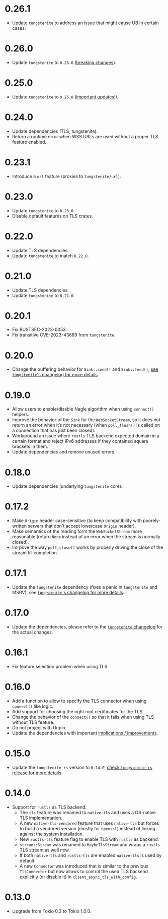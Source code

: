 # 0.26.1

- Update `tungstenite` to address an issue that might cause UB in certain cases.

# 0.26.0

- Update `tungstenite` to `0.26.0` ([breaking changes](https://github.com/snapview/tungstenite-rs/blob/master/CHANGELOG.md#0260)).

# 0.25.0

- Update `tungstenite` to `0.25.0` ([important updates!](https://github.com/snapview/tungstenite-rs/blob/master/CHANGELOG.md#0250)).

# 0.24.0

- Update dependencies (TLS, tungstenite).
- Return a runtime error when WSS URLs are used without a proper TLS feature enabled.

# 0.23.1

- Introduce a `url` feature (proxies to `tungstenite/url`).

# 0.23.0

- Update `tungstenite` to `0.23.0`.
- Disable default features on TLS crates.

# 0.22.0

- Update TLS dependencies.
- ~~Update `tungstenite` to match `0.22.0`.~~

# 0.21.0

- Update TLS dependencies.
- Update `tungstenite` to `0.21.0`.

# 0.20.1

- Fix RUSTSEC-2023-0053.
- Fix transitive CVE-2023-43669 from `tungstenite`.

# 0.20.0

- Change the buffering behavior for `Sink::send()` and `Sink::feed()`, [see `tungstenite`'s changelog for more details](https://github.com/snapview/tungstenite-rs/blob/master/CHANGELOG.md#0200).

# 0.19.0

- Allow users to enable/disable Nagle algorithm when using `connect()` helpers.
- Improve the behavior of the `Sink` for the `WebSocketStream`, so it does not return an error when it’s not necessary (when `poll_flush()` is called on a connection that has just been closed).
- Workaround an issue where `rustls` TLS backend expected domain in a certain format and reject IPv6 addresses if they contained square brackets in them.
- Update dependencies and remove unused errors.

# 0.18.0

- Update dependencies (underlying `tungstenite` core).

# 0.17.2

- Make `Origin` header case-sensitive (to keep compatibility with poorely-written servers that don't accept lowercase `Origin` header).
- Make semantics of the reading form the `WebSocketStream` more reasonable (return `None` instead of an error when the stream is normally closed).
- Imrpove the way `poll_close()` works by properly driving the close of the stream till completion.

# 0.17.1

- Update the `tungstenite` dependency (fixes a panic in `tungstenite` and MSRV), see [`tungstenite`'s changelog for more details](https://github.com/snapview/tungstenite-rs/blob/master/CHANGELOG.md#0172).

# 0.17.0

- Update the dependencies, please refer to the [`tungstenite` changelog](https://github.com/snapview/tungstenite-rs/blob/master/CHANGELOG.md#0170) for the actual changes.

# 0.16.1

- Fix feature selection problem when using TLS.

# 0.16.0

- Add a function to allow to specify the TLS connector when using `connect()` like logic.
- Add support for choosing the right root certificates for the TLS.
- Change the behavior of the `connect()` so that it fails when using TLS without TLS feature.
- Do not project with Unpin.
- Update the dependencies with important [implications / improvements](https://github.com/snapview/tungstenite-rs/blob/master/CHANGELOG.md#0160).

# 0.15.0

- Update the `tungstenite-rs` version to `0.14.0`,
  [check `tungstenite-rs` release for more details](https://github.com/snapview/tungstenite-rs/blob/master/CHANGELOG.md#0140).

# 0.14.0

- Support for `rustls` as TLS backend.
  - The `tls` feature was renamed to `native-tls` and uses a OS-native TLS implementation.
  - A new `native-tls-vendored` feature that uses `native-tls` but forces to build a vendored
    version (mostly for `openssl`) instead of linking against the system installation.
  - New `rustls-tls` feature flag to enable TLS with `rustls` as backend.
  - `stream::Stream` was renamed to `MaybeTlsStream` and wraps a `rustls` TLS stream as well now.
  - If both `native-tls` and `rustls-tls` are enabled `native-tls` is used by default.
  - A new `Connector` was introduced that is similar to the previous `TlsConnector` but now allows
    to control the used TLS backend explicitly (or disable it) in `client_async_tls_with_config`.

# 0.13.0

- Upgrade from Tokio 0.3 to Tokio 1.0.0.
